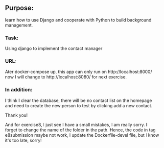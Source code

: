 ## Purpose:
learn how to use Django and cooperate with Python to build background management.

### Task:
Using django to implement the contact manager

### URL: 
Ater docker-compose up, this app can only run on http://localhost:8000/ now
I will change to http://localhost:8080/ for next exercise.

### In addition:

I think I clear the database, there will be no contact list on the homepage and need to create the new person to test by clicking add a new contact.

Thank you!


And for exercise8, I just see I have a small mistakes, I am really sorry. I forget to change the name of the folder in the path. Hence, the code in tag e8submission maybe not work, I update the Dockerfile-devel file, but I know it's too late, sorry!
